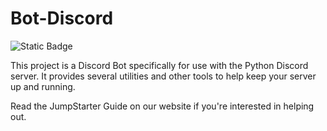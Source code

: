 # Bot-Discord
![Static Badge](https://img.shields.io/badge/Jumpstarter-blue?label=License&cacheSeconds=link%5Bhttps%3A%2F%2Fgoggle.com%5D)

This project is a Discord Bot specifically for use with the Python Discord server. It provides several utilities and other tools to help keep your server up and running.

Read the JumpStarter Guide on our website if you're interested in helping out.
